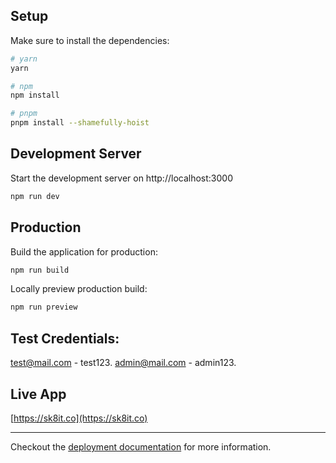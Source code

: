 ## Setup

Make sure to install the dependencies:

```bash
# yarn
yarn

# npm
npm install

# pnpm
pnpm install --shamefully-hoist
```

## Development Server

Start the development server on http://localhost:3000

```bash
npm run dev
```

## Production

Build the application for production:

```bash
npm run build
```

Locally preview production build:

```bash
npm run preview
```

## Test Credentials:

test@mail.com - test123.
admin@mail.com - admin123.

## Live App

[https://sk8it.co](https://sk8it.co)

---

Checkout the [deployment documentation](https://nuxt.com/docs/getting-started/deployment#presets) for more information.
